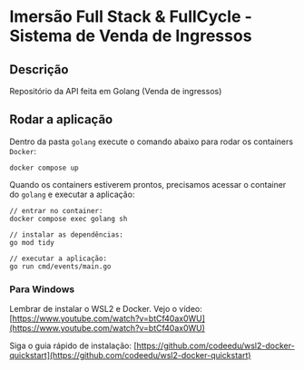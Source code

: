 # Imersão Full Stack & FullCycle - Sistema de Venda de Ingressos

## Descrição

Repositório da API feita em Golang (Venda de ingressos)

## Rodar a aplicação

Dentro da pasta `golang` execute o comando abaixo para rodar os containers `Docker`:
```
docker compose up
```

Quando os containers estiverem prontos, precisamos acessar o container do `golang` e executar a aplicação:

```
// entrar no container:
docker compose exec golang sh

// instalar as dependências:
go mod tidy

// executar a aplicação:
go run cmd/events/main.go
```

### Para Windows 

Lembrar de instalar o WSL2 e Docker. Vejo o vídeo: [https://www.youtube.com/watch?v=btCf40ax0WU](https://www.youtube.com/watch?v=btCf40ax0WU) 

Siga o guia rápido de instalação: [https://github.com/codeedu/wsl2-docker-quickstart](https://github.com/codeedu/wsl2-docker-quickstart)

